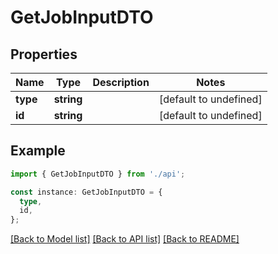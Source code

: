 # GetJobInputDTO

## Properties

| Name     | Type       | Description | Notes                  |
| -------- | ---------- | ----------- | ---------------------- |
| **type** | **string** |             | [default to undefined] |
| **id**   | **string** |             | [default to undefined] |

## Example

```typescript
import { GetJobInputDTO } from './api';

const instance: GetJobInputDTO = {
  type,
  id,
};
```

[[Back to Model list]](../README.md#documentation-for-models) [[Back to API list]](../README.md#documentation-for-api-endpoints) [[Back to README]](../README.md)
